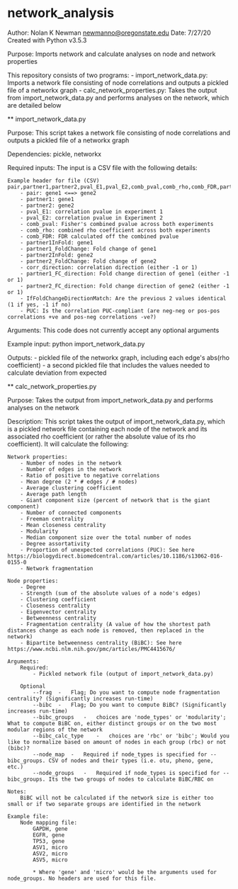 # network_analysis
 
 Author: Nolan K Newman <newmanno@oregonstate.edu>
 Date: 7/27/20
 Created with Python v3.5.3
 
 Purpose:
 Imports network and calculate analyses on node and network properties

 This repository consists of two programs: 
	- import_network_data.py: Imports a network file consisting of node correlations and outputs a pickled file of a networkx graph
	- calc_network_properties.py: Takes the output from import_network_data.py and performs analyses on the network, which are detailed below
	
** import_network_data.py

Purpose:
This script takes a network file consisting of node correlations and outputs a pickled file of a networkx graph

Dependencies: pickle, networkx 

Required inputs:
	The input is a CSV file with the following details:

	Example header for file (CSV)
	pair,partner1,partner2,pval_E1,pval_E2,comb_pval,comb_rho,comb_FDR,partner1InFold,partner1_FoldChange,partner2InFold,partner2_FoldChange,corr_direction,partner1_FC_direction,partner2_FC_direction,IfFoldChangeDirectionMatch,PUC
		- pair: gene1 <==> gene2
		- partner1: gene1
		- partner2: gene2
		- pval_E1: correlation pvalue in experiment 1
		- pval_E2: correlation pvalue in Experiment 2
		- comb_pval: Fisher's combined pvalue across both experiments
		- comb_rho: combined rho coefficient across both experiments
		- comb_FDR: FDR calculated off the combined pvalue
		- partner1InFold: gene1
		- partner1_FoldChange: Fold change of gene1
		- partner2InFold: gene2
		- partner2_FoldChange: Fold change of gene2
		- corr_direction: correlation direction (either -1 or 1)
		- partner1_FC_direction: Fold change direction of gene1 (either -1 or 1)
		- partner2_FC_direction: Fold change direction of gene2 (either -1 or 1)    
		- IfFoldChangeDirectionMatch: Are the previous 2 values identical (1 if yes, -1 if no)
		- PUC: Is the correlation PUC-compliant (are neg-neg or pos-pos correlations +ve and pos-neg correlations -ve?)
	
Arguments:
	This code does not currently accept any optional arguments

Example input:
	python import_network_data.py <network file>
	
Outputs:
	- pickled file of the networkx graph, including each edge's abs(rho coefficient)
	- a second pickled file that includes the values needed to calculate deviation from expected
	

** calc_network_properties.py

Purpose:
	Takes the output from import_network_data.py and performs analyses on the network

Description:
	This script takes the output of import_network_data.py, which is a pickled network file containing each node of the network and its associated rho coefficient (or rather the absolute value of its rho coefficient). It will calculate the following:
	
	Network properties:
		- Number of nodes in the network
		- Number of edges in the network
		- Ratio of positive to negative correlations
		- Mean degree (2 * # edges / # nodes)
		- Average clustering coefficient
		- Average path length
		- Giant component size (percent of network that is the giant component)
		- Number of connected components
		- Freeman centrality
		- Mean closeness centrality
		- Modularity
		- Median component size over the total number of nodes
		- Degree assortativity
		- Proportion of unexpected correlations (PUC): See here https://biologydirect.biomedcentral.com/articles/10.1186/s13062-016-0155-0
		- Network fragmentation

	Node properties:
		- Degree
		- Strength (sum of the absolute values of a node's edges)
		- Clustering coefficient
		- Closeness centrality
		- Eigenvector centrality
		- Betweenness centrality
		- Fragmentation centrality (A value of how the shortest path distances change as each node is removed, then replaced in the network)
		- Bipartite betweenness centrality (BiBC): See here https://www.ncbi.nlm.nih.gov/pmc/articles/PMC4415676/
		
	Arguments:
		Required:
			- Pickled network file (output of import_network_data.py)
			
		Optional
			--frag	-	Flag; Do you want to compute node fragmentation centrality? (Significantly increases run-time)
			--bibc	-	Flag; Do you want to compute BiBC? (Significantly increases run-time)
			--bibc_groups	-	choices are 'node_types' or 'modularity'; What to compute BiBC on, either distinct groups or on the two most modular regions of the network
			--bibc_calc_type	-	choices are 'rbc' or 'bibc'; Would you like to normalize based on amount of nodes in each group (rbc) or not (bibc)?
			--node_map	-	Required if node_types is specified for --bibc_groups. CSV of nodes and their types (i.e. otu, pheno, gene, etc.)
			--node_groups	-	Required if node_types is specified for --bibc_groups. Its the two groups of nodes to calculate BiBC/RBC on

	Notes: 
		BiBC will not be calculated if the network size is either too small or if two separate groups are identified in the network

	Example file:
		Node mapping file:
			GAPDH, gene
			EGFR, gene
			TP53, gene
			ASV1, micro
			ASV2, micro
			ASV5, micro

			* Where 'gene' and 'micro' would be the arguments used for node_groups. No headers are used for this file.
 
	
	

